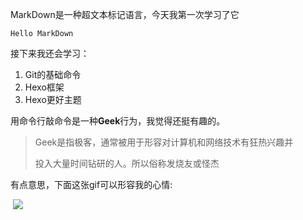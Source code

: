 MarkDown是一种超文本标记语言，今天我第一次学习了它

```
Hello MarkDown
```

接下来我还会学习：

1. Git的基础命令
2. Hexo框架
3. Hexo更好主题

用命令行敲命令是一种**Geek**行为，我觉得还挺有趣的。

> Geek是指极客，通常被用于形容对计算机和网络技术有狂热兴趣并
>
> 投入大量时间钻研的人。所以俗称发烧友或怪杰

有点意思，下面这张gif可以形容我的心情:

​                                                   ![]( https://qgt-style.oss-cn-hangzhou.aliyuncs.com/newcoursep4/g1/g1-2-2/tenor.gif )

